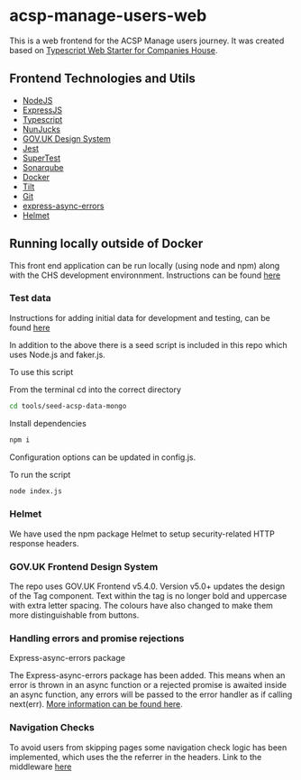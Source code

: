 
# acsp-manage-users-web

This is a web frontend for the ACSP Manage users journey. It was created based on [Typescript Web Starter for Companies House](https://github.com/companieshouse/node-review-web-starter-ts).

## Frontend Technologies and Utils

- [NodeJS](https://nodejs.org/)
- [ExpressJS](https://expressjs.com/)
- [Typescript](https://www.typescriptlang.org/)
- [NunJucks](https://mozilla.github.io/nunjucks)
- [GOV.UK Design System](https://design-system.service.gov.uk/)
- [Jest](https://jestjs.io)
- [SuperTest](https://www.npmjs.com/package/supertest)
- [Sonarqube](https://www.sonarqube.org)
- [Docker](https://www.docker.com/)
- [Tilt](https://tilt.dev/)
- [Git](https://git-scm.com/downloads)
- [express-async-errors](https://www.npmjs.com/package/express-async-errors)
- [Helmet](https://helmetjs.github.io/)


## Running locally outside of Docker

This front end application can be run locally (using node and npm) along with the CHS development environnment.
Instructions can be found [here](https://companieshouse.atlassian.net/wiki/spaces/IDV/pages/4832100406/Running+a+Single+Web+Service+Outside+of+Docker)

### Test data

Instructions for adding initial data for development and testing, can be found [here](https://companieshouse.atlassian.net/wiki/spaces/IDV/pages/4517724334/Inugami+Test+Data)

In addition to the above there is a seed script is included in this repo which uses Node.js and faker.js.

To use this script 

From the terminal cd into the correct directory
```bash
cd tools/seed-acsp-data-mongo
```
Install dependencies 

```bash
npm i
```
Configuration options can be updated in config.js.

To run the script

```bash
node index.js
```

### Helmet

We have used the npm package Helmet to setup security-related HTTP response headers.

### GOV.UK Frontend Design System

The repo uses GOV.UK Frontend v5.4.0. Version v5.0+ updates the design of the Tag component.
Text within the tag is no longer bold and uppercase with extra letter spacing. The colours have also changed to make them more distinguishable from buttons.


### Handling errors and promise rejections

Express-async-errors package 

 The Express-async-errors package has been added. This means when an error is thrown in an async function or a rejected promise is awaited inside an async function, any errors will be passed to the error handler as if calling next(err). [More information can be found here](./docs/Handling%20errors.md).

### Navigation Checks

To avoid users from skipping pages some navigation check logic has been implemented, which uses the
the referrer in the headers. Link to the middleware [here](https://github.com/companieshouse/acsp-manage-users-web/blob/main/src/middleware/navigationMiddleware.ts)






